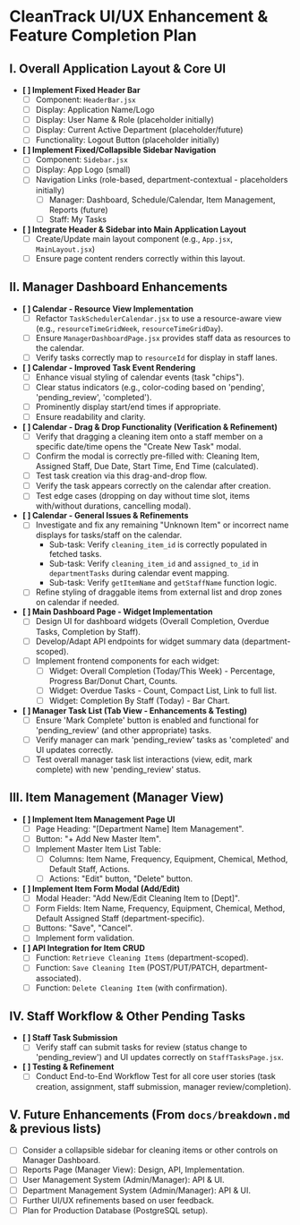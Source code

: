 # CleanTrack UI/UX Enhancement & Feature Completion Plan

## I. Overall Application Layout & Core UI

- **[ ] Implement Fixed Header Bar**
  - [ ] Component: `HeaderBar.jsx`
  - [ ] Display: Application Name/Logo
  - [ ] Display: User Name & Role (placeholder initially)
  - [ ] Display: Current Active Department (placeholder/future)
  - [ ] Functionality: Logout Button (placeholder initially)
- **[ ] Implement Fixed/Collapsible Sidebar Navigation**
  - [ ] Component: `Sidebar.jsx`
  - [ ] Display: App Logo (small)
  - [ ] Navigation Links (role-based, department-contextual - placeholders initially)
    - [ ] Manager: Dashboard, Schedule/Calendar, Item Management, Reports (future)
    - [ ] Staff: My Tasks
- **[ ] Integrate Header & Sidebar into Main Application Layout**
  - [ ] Create/Update main layout component (e.g., `App.jsx`, `MainLayout.jsx`)
  - [ ] Ensure page content renders correctly within this layout.

## II. Manager Dashboard Enhancements

- **[ ] Calendar - Resource View Implementation**
  - [ ] Refactor `TaskSchedulerCalendar.jsx` to use a resource-aware view (e.g., `resourceTimeGridWeek`, `resourceTimeGridDay`).
  - [ ] Ensure `ManagerDashboardPage.jsx` provides staff data as resources to the calendar.
  - [ ] Verify tasks correctly map to `resourceId` for display in staff lanes.
- **[ ] Calendar - Improved Task Event Rendering**
  - [ ] Enhance visual styling of calendar events (task "chips").
  - [ ] Clear status indicators (e.g., color-coding based on 'pending', 'pending_review', 'completed').
  - [ ] Prominently display start/end times if appropriate.
  - [ ] Ensure readability and clarity.
- **[ ] Calendar - Drag & Drop Functionality (Verification & Refinement)**
    - [ ] Verify that dragging a cleaning item onto a staff member on a specific date/time opens the "Create New Task" modal.
    - [ ] Confirm the modal is correctly pre-filled with: Cleaning Item, Assigned Staff, Due Date, Start Time, End Time (calculated).
    - [ ] Test task creation via this drag-and-drop flow.
    - [ ] Verify the task appears correctly on the calendar after creation.
    - [ ] Test edge cases (dropping on day without time slot, items with/without durations, cancelling modal).
- **[ ] Calendar - General Issues & Refinements**
    - [ ] Investigate and fix any remaining "Unknown Item" or incorrect name displays for tasks/staff on the calendar.
        *   Sub-task: Verify `cleaning_item_id` is correctly populated in fetched tasks.
        *   Sub-task: Verify `cleaning_item_id` and `assigned_to_id` in `departmentTasks` during calendar event mapping.
        *   Sub-task: Verify `getItemName` and `getStaffName` function logic.
    - [ ] Refine styling of draggable items from external list and drop zones on calendar if needed.
- **[ ] Main Dashboard Page - Widget Implementation**
  - [ ] Design UI for dashboard widgets (Overall Completion, Overdue Tasks, Completion by Staff).
  - [ ] Develop/Adapt API endpoints for widget summary data (department-scoped).
  - [ ] Implement frontend components for each widget:
    - [ ] Widget: Overall Completion (Today/This Week) - Percentage, Progress Bar/Donut Chart, Counts.
    - [ ] Widget: Overdue Tasks - Count, Compact List, Link to full list.
    - [ ] Widget: Completion By Staff (Today) - Bar Chart.
- **[ ] Manager Task List (Tab View - Enhancements & Testing)**
    - [ ] Ensure 'Mark Complete' button is enabled and functional for 'pending_review' (and other appropriate) tasks.
    - [ ] Verify manager can mark 'pending_review' tasks as 'completed' and UI updates correctly.
    - [ ] Test overall manager task list interactions (view, edit, mark complete) with new 'pending_review' status.

## III. Item Management (Manager View)

- **[ ] Implement Item Management Page UI**
  - [ ] Page Heading: "[Department Name] Item Management".
  - [ ] Button: "+ Add New Master Item".
  - [ ] Implement Master Item List Table:
    - [ ] Columns: Item Name, Frequency, Equipment, Chemical, Method, Default Staff, Actions.
    - [ ] Actions: "Edit" button, "Delete" button.
- **[ ] Implement Item Form Modal (Add/Edit)**
  - [ ] Modal Header: "Add New/Edit Cleaning Item to [Dept]".
  - [ ] Form Fields: Item Name, Frequency, Equipment, Chemical, Method, Default Assigned Staff (department-specific).
  - [ ] Buttons: "Save", "Cancel".
  - [ ] Implement form validation.
- **[ ] API Integration for Item CRUD**
  - [ ] Function: `Retrieve Cleaning Items` (department-scoped).
  - [ ] Function: `Save Cleaning Item` (POST/PUT/PATCH, department-associated).
  - [ ] Function: `Delete Cleaning Item` (with confirmation).

## IV. Staff Workflow & Other Pending Tasks

- **[ ] Staff Task Submission**
    - [ ] Verify staff can submit tasks for review (status change to 'pending_review') and UI updates correctly on `StaffTasksPage.jsx`.
- **[ ] Testing & Refinement**
    - [ ] Conduct End-to-End Workflow Test for all core user stories (task creation, assignment, staff submission, manager review/completion).

## V. Future Enhancements (From `docs/breakdown.md` & previous lists)

- [ ] Consider a collapsible sidebar for cleaning items or other controls on Manager Dashboard.
- [ ] Reports Page (Manager View): Design, API, Implementation.
- [ ] User Management System (Admin/Manager): API & UI.
- [ ] Department Management System (Admin/Manager): API & UI.
- [ ] Further UI/UX refinements based on user feedback.
- [ ] Plan for Production Database (PostgreSQL setup).
